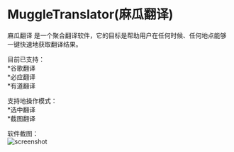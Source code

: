 # MuggleTranslator(麻瓜翻译)

麻瓜翻译 是一个聚合翻译软件，它的目标是帮助用户在任何时候、任何地点能够一键快速地获取翻译结果。

目前已支持：  
*谷歌翻译  
*必应翻译  
*有道翻译  

支持地操作模式：  
*选中翻译  
*截图翻译  

软件截图：  
![screenshot](https://user-images.githubusercontent.com/87522068/128890505-3f221864-bf8e-4a8a-b608-2702ed01ed58.png)
